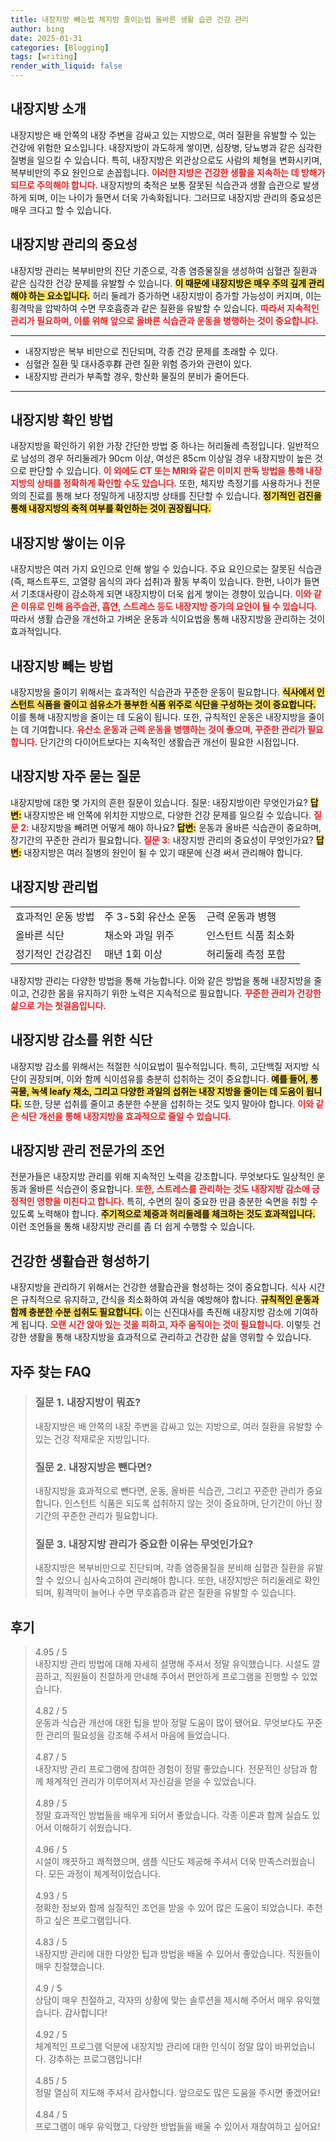 ```yaml
---
title: 내장지방 빼는법 체지방 줄이는법 올바른 생활 습관 건강 관리
author: bing
date: 2025-01-31
categories: [Blogging]
tags: [writing]
render_with_liquid: false
---
```



<h2 id='내장지방_소개'>내장지방 소개</h2>

<p>내장지방은 배 안쪽의 내장 주변을 감싸고 있는 지방으로, 여러 질환을 유발할 수 있는 건강에 위험한 요소입니다. 내장지방이 과도하게 쌓이면, 심장병, 당뇨병과 같은 심각한 질병을 일으킬 수 있습니다. 특히, 내장지방은 외관상으로도 사람의 체형을 변화시키며, 복부비만의 주요 원인으로 손꼽힙니다. <b><span style="color: #ee2323;">이러한 지방은 건강한 생활을 지속하는 데 방해가 되므로 주의해야 합니다.</span></b> 내장지방의 축적은 보통 잘못된 식습관과 생활 습관으로 발생하게 되며, 이는 나이가 들면서 더욱 가속화됩니다. 그러므로 내장지방 관리의 중요성은 매우 크다고 할 수 있습니다.</p>

<h2 id='내장지방_관리의_중요성'>내장지방 관리의 중요성</h2>

<p>내장지방 관리는 복부비만의 진단 기준으로, 각종 염증물질을 생성하여 심혈관 질환과 같은 심각한 건강 문제를 유발할 수 있습니다. <b><span style="background-color: #ffe066;">이 때문에 내장지방은 매우 주의 깊게 관리해야 하는 요소입니다.</span></b> 허리 둘레가 증가하면 내장지방이 증가할 가능성이 커지며, 이는 횡격막을 압박하여 수면 무호흡증과 같은 질환을 유발할 수 있습니다. <b><span style="color: #ee2323;">따라서 지속적인 관리가 필요하며, 이를 위해 앞으로 올바른 식습관과 운동을 병행하는 것이 중요합니다.</span></b></p>

<hr />

<ul>
    <li>내장지방은 복부 비만으로 진단되며, 각종 건강 문제를 초래할 수 있다.</li>
    <li>심혈관 질환 및 대사증후群 관련 질환 위험 증가와 관련이 있다.</li>
    <li>내장지방 관리가 부족할 경우, 항산화 물질의 분비가 줄어든다.</li>
</ul>

<hr />

<h2 id='내장지방_확인_방법'>내장지방 확인 방법</h2>

<p>내장지방을 확인하기 위한 가장 간단한 방법 중 하나는 허리둘레 측정입니다. 일반적으로 남성의 경우 허리둘레가 90cm 이상, 여성은 85cm 이상일 경우 내장지방이 높은 것으로 판단할 수 있습니다. <b><span style="color: #ee2323;">이 외에도 CT 또는 MRI와 같은 이미지 판독 방법을 통해 내장지방의 상태를 정확하게 확인할 수도 있습니다.</span></b> 또한, 체지방 측정기를 사용하거나 전문의의 진료를 통해 보다 정밀하게 내장지방 상태를 진단할 수 있습니다. <b><span style="background-color: #ffe066;">정기적인 검진을 통해 내장지방의 축적 여부를 확인하는 것이 권장됩니다.</span></b></p>

<h2 id='내장지방_쌓이는_이유'>내장지방 쌓이는 이유</h2>

<p>내장지방은 여러 가지 요인으로 인해 쌓일 수 있습니다. 주요 요인으로는 잘못된 식습관(즉, 패스트푸드, 고열량 음식의 과다 섭취)과 활동 부족이 있습니다. 한편, 나이가 들면서 기초대사량이 감소하게 되면 내장지방이 더욱 쉽게 쌓이는 경향이 있습니다. <b><span style="color: #ee2323;">이와 같은 이유로 인해 음주습관, 흡연, 스트레스 등도 내장지방 증가의 요인이 될 수 있습니다.</span></b> 따라서 생활 습관을 개선하고 가벼운 운동과 식이요법을 통해 내장지방을 관리하는 것이 효과적입니다.</p>

<h2 id='내장지방_빼는_방법'>내장지방 빼는 방법</h2>

<p>내장지방을 줄이기 위해서는 효과적인 식습관과 꾸준한 운동이 필요합니다. <b><span style="background-color: #ffe066;">식사에서 인스턴트 식품을 줄이고 섬유소가 풍부한 식품 위주로 식단을 구성하는 것이 중요합니다.</span></b> 이를 통해 내장지방을 줄이는 데 도움이 됩니다. 또한, 규칙적인 운동은 내장지방을 줄이는 데 기여합니다. <b><span style="color: #ee2323;">유산소 운동과 근력 운동을 병행하는 것이 좋으며, 꾸준한 관리가 필요합니다.</span></b> 단기간의 다이어트보다는 지속적인 생활습관 개선이 필요한 시점입니다.</p>

<h2 id='내장지방_자주_묻는_질문'>내장지방 자주 묻는 질문</h2>

<p>내장지방에 대한 몇 가지의 흔한 질문이 있습니다. 질문: 내장지방이란 무엇인가요? <b><span style="background-color: #ffe066;">답변:</span></b> 내장지방은 배 안쪽에 위치한 지방으로, 다양한 건강 문제를 일으킬 수 있습니다. <b><span style="color: #ee2323;">질문 2:</span></b> 내장지방을 빼려면 어떻게 해야 하나요? <b><span style="background-color: #ffe066;">답변:</span></b> 운동과 올바른 식습관이 중요하며, 장기간의 꾸준한 관리가 필요합니다. <b><span style="color: #ee2323;">질문 3:</span></b> 내장지방 관리의 중요성이 무엇인가요? <b><span style="background-color: #ffe066;">답변:</span></b> 내장지방은 여러 질병의 원인이 될 수 있기 때문에 신경 써서 관리해야 합니다.</p>

<h2 id='내장지방_관리법'>내장지방 관리법</h2>

<table>
    <tr>
        <td>효과적인 운동 방법</td>
        <td>주 3-5회 유산소 운동</td>
        <td>근력 운동과 병행</td>
    </tr>
    <tr>
        <td>올바른 식단</td>
        <td>채소와 과일 위주</td>
        <td>인스턴트 식품 최소화</td>
    </tr>
    <tr>
        <td>정기적인 건강검진</td>
        <td>매년 1회 이상</td>
        <td>허리둘레 측정 포함</td>
    </tr>
</table>

<p>내장지방 관리는 다양한 방법을 통해 가능합니다. 이와 같은 방법을 통해 내장지방을 줄이고, 건강한 몸을 유지하기 위한 노력은 지속적으로 필요합니다. <b><span style="color: #ee2323;">꾸준한 관리가 건강한 삶으로 가는 첫걸음입니다.</span></b></p>

<h2 id='내장지방_감소를_위한_식단'>내장지방 감소를 위한 식단</h2>

<p>내장지방 감소를 위해서는 적절한 식이요법이 필수적입니다. 특히, 고단백질 저지방 식단이 권장되며, 이와 함께 식이섬유를 충분히 섭취하는 것이 중요합니다. <b><span style="background-color: #ffe066;">예를 들어, 통곡물, 녹색 leafy 채소, 그리고 다양한 과일의 섭취는 내장 지방을 줄이는 데 도움이 됩니다.</span></b> 또한, 당분 섭취를 줄이고 충분한 수분을 섭취하는 것도 잊지 말아야 합니다. <b><span style="color: #ee2323;">이와 같은 식단 개선을 통해 내장지방을 효과적으로 줄일 수 있습니다.</span></b></p>

<h2 id='내장지방_관리_전문가의_조언'>내장지방 관리 전문가의 조언</h2>

<p>전문가들은 내장지방 관리를 위해 지속적인 노력을 강조합니다. 무엇보다도 일상적인 운동과 올바른 식습관이 중요합니다. <b><span style="color: #ee2323;">또한, 스트레스를 관리하는 것도 내장지방 감소에 긍정적인 영향을 미친다고 합니다.</span></b> 특히, 수면의 질이 중요한 만큼 충분한 숙면을 취할 수 있도록 노력해야 합니다. <b><span style="background-color: #ffe066;">주기적으로 체중과 허리둘레를 체크하는 것도 효과적입니다.</span></b> 이런 조언들을 통해 내장지방 관리를 좀 더 쉽게 수행할 수 있습니다.</p>

<h2 id='건강한_생활습관_형성하기'>건강한 생활습관 형성하기</h2>

<p>내장지방을 관리하기 위해서는 건강한 생활습관을 형성하는 것이 중요합니다. 식사 시간은 규칙적으로 유지하고, 간식을 최소화하여 과식을 예방해야 합니다. <b><span style="background-color: #ffe066;">규칙적인 운동과 함께 충분한 수분 섭취도 필요합니다.</span></b> 이는 신진대사를 촉진해 내장지방 감소에 기여하게 됩니다. <b><span style="color: #ee2323;">오랜 시간 앉아 있는 것을 피하고, 자주 움직이는 것이 필요합니다.</span></b> 이렇듯 건강한 생활을 통해 내장지방을 효과적으로 관리하고 건강한 삶을 영위할 수 있습니다.</p>


<h2 id='자주_찾는_FAQ'>자주 찾는 FAQ</h2>
<div itemscope="" itemtype="https://schema.org/FAQPage"> 
<blockquote> 
<div itemscope="" itemprop="mainEntity" itemtype="https://schema.org/Question"> 
<h3 itemprop="name">질문 1. 내장지방이 뭐죠?</h3> 
<div itemscope="" itemprop="acceptedAnswer" itemtype="https://schema.org/Answer"> 
<span itemprop="text"> 
<p>내장지방은 배 안쪽의 내장 주변을 감싸고 있는 지방으로, 여러 질환을 유발할 수 있는 건강 적재로운 지방입니다.</p> 
</span> 
</div> 
</div> 

<div itemscope="" itemprop="mainEntity" itemtype="https://schema.org/Question"> 
<h3 itemprop="name">질문 2. 내장지방은 뺀다면?</h3> 
<div itemscope="" itemprop="acceptedAnswer" itemtype="https://schema.org/Answer"> 
<span itemprop="text"> 
<p>내장지방을 효과적으로 뺀다면, 운동, 올바른 식습관, 그리고 꾸준한 관리가 중요합니다. 인스턴트 식품은 되도록 섭취하지 않는 것이 중요하며, 단기간이 아닌 장기간의 꾸준한 관리가 필요합니다.</p> 
</span> 
</div> 
</div> 

<div itemscope="" itemprop="mainEntity" itemtype="https://schema.org/Question"> 
<h3 itemprop="name">질문 3. 내장지방 관리가 중요한 이유는 무엇인가요?</h3> 
<div itemscope="" itemprop="acceptedAnswer" itemtype="https://schema.org/Answer"> 
<span itemprop="text"> 
<p>내장지방은 복부비만으로 진단되며, 각종 염증물질을 분비해 심혈관 질환을 유발할 수 있으니 심사숙고하여 관리해야 합니다. 또한, 내장지방은 허리둘레로 확인되며, 횡격막이 늘어나 수면 무호흡증과 같은 질환을 유발할 수 있습니다.</p> 
</span> 
</div> 
</div> 
</blockquote> 
</div>
<h2 id='후기'>후기</h2>
<div itemscope itemtype="https://schema.org/Product">
  <blockquote>
  <div itemprop="review" itemscope itemtype="https://schema.org/Review">
      <div itemprop="reviewRating" itemscope itemtype="https://schema.org/Rating"> <span itemprop="ratingValue">4.95</span> / <span itemprop="bestRating">5</span> </div>
      <span itemprop="reviewBody">내장지방 관리 방법에 대해 자세히 설명해 주셔서 정말 유익했습니다. 시설도 깔끔하고, 직원들이 친절하게 안내해 주어서 편안하게 프로그램을 진행할 수 있었습니다.</span>
  </div>
  <br>
  <div itemprop="review" itemscope itemtype="https://schema.org/Review">
      <div itemprop="reviewRating" itemscope itemtype="https://schema.org/Rating"> <span itemprop="ratingValue">4.82</span> / <span itemprop="bestRating">5</span> </div>
      <span itemprop="reviewBody">운동과 식습관 개선에 대한 팁을 받아 정말 도움이 많이 됐어요. 무엇보다도 꾸준한 관리의 필요성을 강조해 주셔서 마음에 들었습니다.</span>
  </div>
  <br>
  <div itemprop="review" itemscope itemtype="https://schema.org/Review">
      <div itemprop="reviewRating" itemscope itemtype="https://schema.org/Rating"> <span itemprop="ratingValue">4.87</span> / <span itemprop="bestRating">5</span> </div>
      <span itemprop="reviewBody">내장지방 관리 프로그램에 참여한 경험이 정말 좋았습니다. 전문적인 상담과 함께 체계적인 관리가 이루어져서 자신감을 얻을 수 있었습니다.</span>
  </div>
  <br>
  <div itemprop="review" itemscope itemtype="https://schema.org/Review">
      <div itemprop="reviewRating" itemscope itemtype="https://schema.org/Rating"> <span itemprop="ratingValue">4.89</span> / <span itemprop="bestRating">5</span> </div>
      <span itemprop="reviewBody">정말 효과적인 방법들을 배우게 되어서 좋았습니다. 각종 이론과 함께 실습도 있어서 이해하기 쉬웠습니다.</span>
  </div>
  <br>
  <div itemprop="review" itemscope itemtype="https://schema.org/Review">
      <div itemprop="reviewRating" itemscope itemtype="https://schema.org/Rating"> <span itemprop="ratingValue">4.96</span> / <span itemprop="bestRating">5</span> </div>
      <span itemprop="reviewBody">시설이 깨끗하고 쾌적했으며, 샘플 식단도 제공해 주셔서 더욱 만족스러웠습니다. 모든 과정이 체계적이었습니다.</span>
  </div>
  <br>
  <div itemprop="review" itemscope itemtype="https://schema.org/Review">
      <div itemprop="reviewRating" itemscope itemtype="https://schema.org/Rating"> <span itemprop="ratingValue">4.93</span> / <span itemprop="bestRating">5</span> </div>
      <span itemprop="reviewBody">정확한 정보와 함께 실질적인 조언을 받을 수 있어 많은 도움이 되었습니다. 추천하고 싶은 프로그램입니다.</span>
  </div>
  <br>
  <div itemprop="review" itemscope itemtype="https://schema.org/Review">
      <div itemprop="reviewRating" itemscope itemtype="https://schema.org/Rating"> <span itemprop="ratingValue">4.83</span> / <span itemprop="bestRating">5</span> </div>
      <span itemprop="reviewBody">내장지방 관리에 대한 다양한 팁과 방법을 배울 수 있어서 좋았습니다. 직원들이 매우 친절했습니다.</span>
  </div>
  <br>
  <div itemprop="review" itemscope itemtype="https://schema.org/Review">
      <div itemprop="reviewRating" itemscope itemtype="https://schema.org/Rating"> <span itemprop="ratingValue">4.9</span> / <span itemprop="bestRating">5</span> </div>
      <span itemprop="reviewBody">상담이 매우 친절하고, 각자의 상황에 맞는 솔루션을 제시해 주어서 매우 유익했습니다. 감사합니다!</span>
  </div>
  <br>
  <div itemprop="review" itemscope itemtype="https://schema.org/Review">
      <div itemprop="reviewRating" itemscope itemtype="https://schema.org/Rating"> <span itemprop="ratingValue">4.92</span> / <span itemprop="bestRating">5</span> </div>
      <span itemprop="reviewBody">체계적인 프로그램 덕분에 내장지방 관리에 대한 인식이 정말 많이 바뀌었습니다. 강추하는 프로그램입니다!</span>
  </div>
  <br>
  <div itemprop="review" itemscope itemtype="https://schema.org/Review">
      <div itemprop="reviewRating" itemscope itemtype="https://schema.org/Rating"> <span itemprop="ratingValue">4.85</span> / <span itemprop="bestRating">5</span> </div>
      <span itemprop="reviewBody">정말 열심히 지도해 주셔서 감사합니다. 앞으로도 많은 도움을 주시면 좋겠어요!</span>
  </div>
  <br>
  <div itemprop="review" itemscope itemtype="https://schema.org/Review">
      <div itemprop="reviewRating" itemscope itemtype="https://schema.org/Rating"> <span itemprop="ratingValue">4.84</span> / <span itemprop="bestRating">5</span> </div>
      <span itemprop="reviewBody">프로그램이 매우 유익했고, 다양한 방법들을 배울 수 있어서 재참여하고 싶어요!</span>
  </div>
  </blockquote>
</div>

